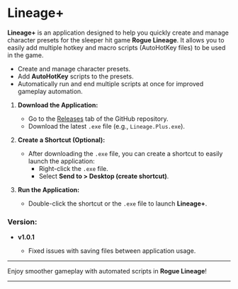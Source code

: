 # Lineage+

**Lineage+** is an application designed to help you quickly create and manage character presets for the sleeper hit game **Rogue Lineage**. It allows you to easily add multiple hotkey and macro scripts (AutoHotKey files) to be used in the game.

- Create and manage character presets.
- Add **AutoHotKey** scripts to the presets.
- Automatically run and end multiple scripts at once for improved gameplay automation.

1. **Download the Application:**
   - Go to the [Releases](https://github.com/jamesbrcr/LineagePlus/releases) tab of the GitHub repository.
   - Download the latest `.exe` file (e.g., `Lineage.Plus.exe`).
   
2. **Create a Shortcut (Optional):**
   - After downloading the `.exe` file, you can create a shortcut to easily launch the application:
     - Right-click the `.exe` file.
     - Select **Send to > Desktop (create shortcut)**.

3. **Run the Application:**
   - Double-click the shortcut or the `.exe` file to launch **Lineage+**.

### Version:
- **v1.0.1**

   - Fixed issues with saving files between application usage.
   
---

Enjoy smoother gameplay with automated scripts in **Rogue Lineage**!

---
